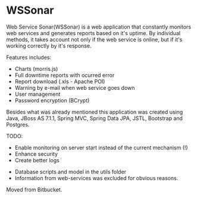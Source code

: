 # WSSonar

Web Service Sonar(WSSonar) is a web application that constantly monitors web services and generates reports based on it's uptime.
By individual methods, it takes account not only if the web service is online, but if it's working correctly by it's response.

Features includes:
* Charts (morris.js)
* Full downtime reports with ocurred error 
* Report download (.xls - Apache POI)
* Warning by e-mail when web service goes down
* User management
* Password encryption (BCrypt)

Besides what was already mentioned this application was created using Java, JBoss AS 7.1.1, Spring MVC, Spring Data JPA, JSTL, Bootstrap and Postgres.

TODO:
* Enable monitoring on server start instead of the current mechanism (!)
* Enhance security
* Create better logs

+ Database scripts and model in the utils folder
+ Information from web-services was excluded for obvious reasons.


Moved from Bitbucket.
